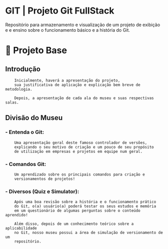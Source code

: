 
# GIT | Projeto Git FullStack

Repositório para armazenamento e visualização de um projeto de exibição e e ensino sobre o funcionamento básico e a história do Git.

# 🔰 Projeto Base
## Introdução
        Inicialmente, haverá a apresentação do projeto, 
        sua justificativa de aplicação e explicação bem breve de metodologia.

        Depois, a apresentação de cada ala do museu e suas respectivas salas.

## Divisão do Museu
### - Entenda o Git:
        Uma apresentação geral deste famoso controlador de versões,
        explicando o seu motivo de criação e um pouco de seu propósito 
        de utilização em empresas e projetos em equipe num geral.

### - Comandos Git:
        Um aprendizado sobre os principais comandos para criação e
        versionamentos de projetos!

### - Diversos (Quiz e Simulator):
        Após uma boa revisão sobre a história e o funcionamento prático 
        do Git, o(a) usuário(a) poderá testar os seus estudos e memória
        em um questionário de algumas perguntas sobre o conteúdo aprendido!

        Além disso, depois de um conhecimento teórico sobre a aplicabilidade 
        no Git, nosso museu possui a área de simulação de versionamento de um
        repositório.